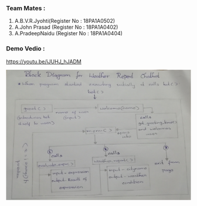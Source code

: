 ### Team Mates :
1. A.B.V.R.Jyohti(Register No : 18PA1A0502)
2. A.John Prasad (Register No : 18PA1A0402)
3. A.PradeepNaidu (Register No : 18PA1A0404)

### Demo Vedio :
https://youtu.be/iJUHJ_hJADM

![BlockDiagram](https://raw.githubusercontent.com/JyothiAdabala/ML2021/main/block-diagram.jpg)
